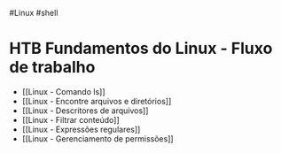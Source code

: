 #Linux #shell 
# HTB Fundamentos do Linux - Fluxo de trabalho

- [[Linux - Comando ls]]
- [[Linux - Encontre arquivos e diretórios]]
- [[Linux - Descritores de arquivos]]
- [[Linux - Filtrar conteúdo]]
- [[Linux - Expressões regulares]]
- [[Linux - Gerenciamento de permissões]]